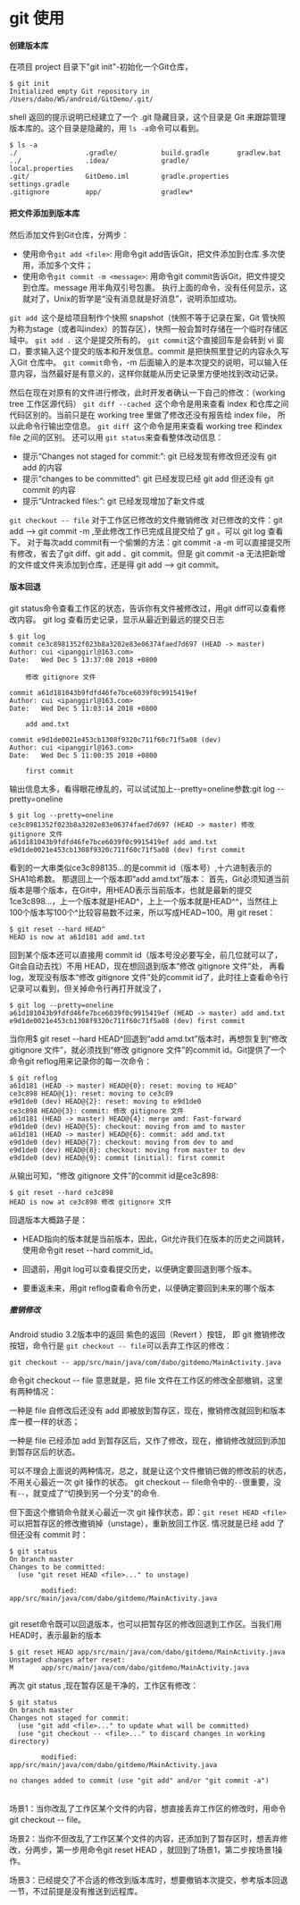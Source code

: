 # git 使用
#### 创建版本库
在项目 project 目录下"git init"-初始化一个Git仓库，
```
$ git init
Initialized empty Git repository in /Users/dabo/WS/android/GitDemo/.git/
```
shell 返回的提示说明已经建立了一个 .git 隐藏目录，这个目录是 Git 来跟踪管理版本库的。这个目录是隐藏的，用 `ls -a`命令可以看到。
```
$ ls -a
./                 .gradle/           build.gradle       gradlew.bat
../                .idea/             gradle/            local.properties
.git/              GitDemo.iml        gradle.properties  settings.gradle
.gitignore         app/               gradlew*
```
#### 把文件添加到版本库
然后添加文件到Git仓库，分两步：
* 使用命令`git add <file>`: 用命令git add告诉Git，把文件添加到仓库.多次使用，添加多个文件；
* 使用命令`git commit -m <message>`: 用命令git commit告诉Git，把文件提交到仓库。message 用半角双引号包裹。
执行上面的命令，没有任何显示，这就对了，Unix的哲学是“没有消息就是好消息”，说明添加成功。
  
`git add `这个是给项目制作个快照 snapshot（快照不等于记录在案，Git 管快照为称为stage（或者叫index）的暂存区），快照一般会暂时存储在一个临时存储区域中。
`git add . `这个是提交所有的。
`git commit`这个直接回车是会转到 vi 窗口，要求输入这个提交的版本和开发信息。commit 是把快照里登记的内容永久写入Git 仓库中。
`git commit`命令，-m 后面输入的是本次提交的说明，可以输入任意内容，当然最好是有意义的，这样你就能从历史记录里方便地找到改动记录。

然后在现在对原有的文件进行修改，此时开发者确认一下自己的修改：（working tree 工作区源代码）
`git diff --cached `这个命令是用来查看 index 和仓库之间代码区别的。当前只是在 working tree 里做了修改还没有报告给 index file，
所以此命令行输出空信息。
`git diff `这个命令是用来查看 working tree 和index file 之间的区别。
还可以用 `git status`来查看整体改动信息：
 * 提示“Changes not staged for commit:”: git 已经发现有修改但还没有  git add 的内容
 * 提示“changes to be committed”: git 已经发现已经 git add 但还没有 git commit 的内容
 * 提示“Untracked files:”: git 已经发现增加了新文件或 

`git checkout -- file` 对于工作区已修改的文件撤销修改
对已修改的文件：git add <file> --> git commit -m ,至此修改工作已完成且提交给了 git 。可以 git log 查看下。
对于每次add commit有一个偷懒的方法：git commit -a -m <message>可以直接提交所有修改，省去了git diff、git add 、git commit。但是
git commit -a 无法把新增的文件或文件夹添加到仓库，还是得 git add --> git commit。
  
#### 版本回退
git status命令查看工作区的状态，告诉你有文件被修改过，用git diff可以查看修改内容。
git log 查看历史记录，显示从最近到最远的提交日志
```
$ git log 
commit ce3c8981352f023b8a3202e83e06374faed7d697 (HEAD -> master)
Author: cui <ipanggirl@163.com>
Date:   Wed Dec 5 13:37:08 2018 +0800

    修改 gitignore 文件

commit a61d181043b9fdfd46fe7bce6039f0c9915419ef
Author: cui <ipanggirl@163.com>
Date:   Wed Dec 5 11:03:14 2018 +0800

    add amd.txt

commit e9d1de0021e453cb1308f9320c711f60c71f5a08 (dev)
Author: cui <ipanggirl@163.com>
Date:   Wed Dec 5 11:00:35 2018 +0800

    first commit

```
输出信息太多，看得眼花缭乱的，可以试试加上--pretty=oneline参数:git log --pretty=oneline
```
$ git log --pretty=oneline
ce3c8981352f023b8a3202e83e06374faed7d697 (HEAD -> master) 修改 gitignore 文件
a61d181043b9fdfd46fe7bce6039f0c9915419ef add amd.txt
e9d1de0021e453cb1308f9320c711f60c71f5a08 (dev) first commit
```
看到的一大串类似ce3c898135...的是commit id（版本号）,十六进制表示的SHA1哈希数。
那退回上一个版本即“add amd.txt”版本：
首先，Git必须知道当前版本是哪个版本，在Git中，用HEAD表示当前版本，也就是最新的提交1ce3c898...，上一个版本就是HEAD^，上上一个版本就是HEAD^^，当然往上100个版本写100个^比较容易数不过来，所以写成HEAD~100。用 git reset：
```
$ git reset --hard HEAD^
HEAD is now at a61d181 add amd.txt
```
回到某个版本还可以直接用 commit id（版本号没必要写全，前几位就可以了，Git会自动去找）不用 HEAD，现在想回退到版本“修改 gitignore 文件”处，
再看 log，发现没有版本“修改 gitignore 文件”处的commit id了，此时往上查看命令行记录可以看到，但关掉命令行再打开就没了，
```
$ git log --pretty=oneline
a61d181043b9fdfd46fe7bce6039f0c9915419ef (HEAD -> master) add amd.txt
e9d1de0021e453cb1308f9320c711f60c71f5a08 (dev) first commit
```
当你用$ git reset --hard HEAD^回退到“add amd.txt”版本时，再想恢复到“修改 gitignore 文件”，就必须找到“修改 gitignore 文件”的commit id。Git提供了一个命令git reflog用来记录你的每一次命令：
```
$ git reflog
a61d181 (HEAD -> master) HEAD@{0}: reset: moving to HEAD^
ce3c898 HEAD@{1}: reset: moving to ce3c89
e9d1de0 (dev) HEAD@{2}: reset: moving to e9d1de0
ce3c898 HEAD@{3}: commit: 修改 gitignore 文件
a61d181 (HEAD -> master) HEAD@{4}: merge amd: Fast-forward
e9d1de0 (dev) HEAD@{5}: checkout: moving from amd to master
a61d181 (HEAD -> master) HEAD@{6}: commit: add amd.txt
e9d1de0 (dev) HEAD@{7}: checkout: moving from dev to amd
e9d1de0 (dev) HEAD@{8}: checkout: moving from master to dev
e9d1de0 (dev) HEAD@{9}: commit (initial): first commit
```
从输出可知，“修改 gitignore 文件”的commit id是ce3c898:
```
$ git reset --hard ce3c898
HEAD is now at ce3c898 修改 gitignore 文件
```
回退版本大概路子是：
* HEAD指向的版本就是当前版本，因此，Git允许我们在版本的历史之间跳转，使用命令git reset --hard commit_id。

* 回退前，用git log可以查看提交历史，以便确定要回退到哪个版本。

* 要重返未来，用git reflog查看命令历史，以便确定要回到未来的哪个版本
##### 撤销修改
Android studio 3.2版本中的返回 紫色的返回（Revert ）按钮， 即 git 撤销修改按钮，命令行是 `git checkout -- file`可以丢弃工作区的修改：
```
git checkout -- app/src/main/java/com/dabo/gitdemo/MainActivity.java
```
命令git checkout -- file 意思就是，把 file 文件在工作区的修改全部撤销，这里有两种情况：

一种是 file 自修改后还没有 add 即被放到暂存区，现在，撤销修改就回到和版本库一模一样的状态；

一种是 file 已经添加 add 到暂存区后，又作了修改，现在，撤销修改就回到添加到暂存区后的状态。

可以不理会上面说的两种情况，总之，就是让这个文件撤销已做的修改前的状态，不用关心最近一次 git 操作的状态。
git checkout -- file命令中的`--`很重要，没有`--`，就变成了“切换到另一个分支”的命令.

但下面这个撤销命令就关心最近一次 git 操作状态，即：`git reset HEAD <file>`可以把暂存区的修改撤销掉（unstage），重新放回工作区.
情况就是已经 add 了但还没有 commit 时：
```
$ git status
On branch master
Changes to be committed:
  (use "git reset HEAD <file>..." to unstage)

        modified:   app/src/main/java/com/dabo/gitdemo/MainActivity.java
 
```
git reset命令既可以回退版本，也可以把暂存区的修改回退到工作区。当我们用HEAD时，表示最新的版本
```
$ git reset HEAD app/src/main/java/com/dabo/gitdemo/MainActivity.java
Unstaged changes after reset:
M       app/src/main/java/com/dabo/gitdemo/MainActivity.java
```
再次 git status ,现在暂存区是干净的，工作区有修改：
```
$ git status
On branch master
Changes not staged for commit:
  (use "git add <file>..." to update what will be committed)
  (use "git checkout -- <file>..." to discard changes in working directory)

        modified:   app/src/main/java/com/dabo/gitdemo/MainActivity.java

no changes added to commit (use "git add" and/or "git commit -a")
```
###### 
场景1：当你改乱了工作区某个文件的内容，想直接丢弃工作区的修改时，用命令git checkout -- file。

场景2：当你不但改乱了工作区某个文件的内容，还添加到了暂存区时，想丢弃修改，分两步，第一步用命令git reset HEAD <file>，就回到了场景1，第二步按场景1操作。

场景3：已经提交了不合适的修改到版本库时，想要撤销本次提交，参考版本回退一节，不过前提是没有推送到远程库。






 


